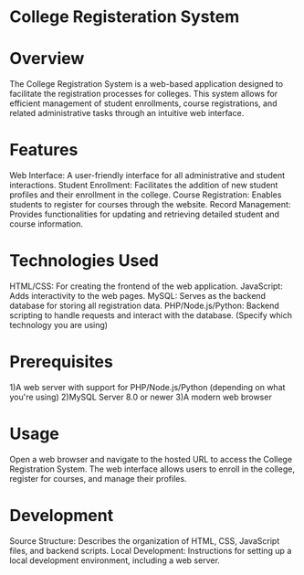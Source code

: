 # College Registeration System

# Overview
The College Registration System is a web-based application designed to facilitate the registration processes for colleges. This system allows for efficient management of student enrollments, course registrations, and related administrative tasks through an intuitive web interface.

# Features
Web Interface: A user-friendly interface for all administrative and student interactions.
Student Enrollment: Facilitates the addition of new student profiles and their enrollment in the college.
Course Registration: Enables students to register for courses through the website.
Record Management: Provides functionalities for updating and retrieving detailed student and course information.

# Technologies Used
HTML/CSS: For creating the frontend of the web application.
JavaScript: Adds interactivity to the web pages.
MySQL: Serves as the backend database for storing all registration data.
PHP/Node.js/Python: Backend scripting to handle requests and interact with the database. (Specify which technology you are using)

# Prerequisites
1)A web server with support for PHP/Node.js/Python (depending on what you're using)
2)MySQL Server 8.0 or newer
3)A modern web browser

# Usage
Open a web browser and navigate to the hosted URL to access the College Registration System.
The web interface allows users to enroll in the college, register for courses, and manage their profiles.

# Development
Source Structure: Describes the organization of HTML, CSS, JavaScript files, and backend scripts.
Local Development: Instructions for setting up a local development environment, including a web server.
